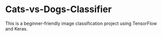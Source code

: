 # Cats-vs-Dogs-Classifier
This is a beginner-friendly image classification project using TensorFlow and Keras.

